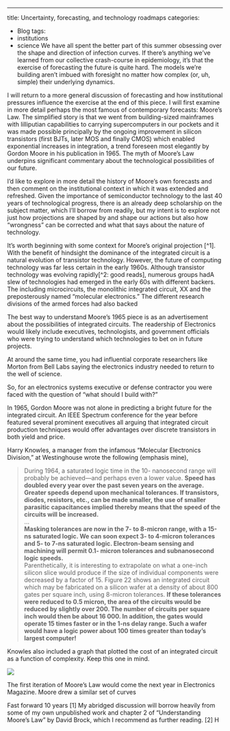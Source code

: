 --- 
title: Uncertainty, forecasting, and technology roadmaps
categories:
  - Blog
tags:
  - institutions
  - science
We have all spent the better part of this summer obsessing over the shape and direction of infection curves. If there’s anything we’ve learned from our collective crash-course in epidemiology, it’s that the exercise of forecasting the future is quite hard. The models we’re building aren’t imbued with foresight no matter how complex (or, uh, simple) their underlying dynamics.

I will return to a more general discussion of forecasting and how institutional pressures influence the exercise at the end of this piece. I will first examine in more detail perhaps the most famous of contemporary forecasts: Moore’s Law. The simplified story is that we went from building-sized mainframes with lilliputian capabilities to carrying supercomputers in our pockets and it was made possible principally by the ongoing improvement in silicon transistors  (first BJTs, later MOS and finally CMOS) which enabled exponential increases in integration, a trend foreseen most elegantly by Gordon Moore in his publication in 1965. The myth of Moore’s Law underpins significant commentary about the technological possibilities of our future.

I’d like to explore in more detail the history of Moore’s own forecasts and then comment on the institutional context in which it was extended and refreshed. Given the importance of semiconductor technology to the last 40 years of technological progress, there is an already deep scholarship on the subject matter, which I’ll borrow from readily, but my intent is to explore not just how projections are shaped by and shape our actions but also how “wrongness” can be corrected and what that says about the nature of technology.

It’s worth beginning with some context for Moore’s original projection [^1]. With the benefit of hindsight the dominance of the integrated circuit is a natural evolution of transistor technology. However, the future of computing technology was far less certain in the early 1960s. Although transistor technology was evolving rapidly[^2: good reads], numerous groups hadA slew of technologies had emerged in the early 60s with different backers. The  including microcircuits, the monolithic integrated circuit, XX and the preposterously named “molecular electronics.” The different research divisions of the armed forces had also backed

The best way to understand Moore’s 1965 piece is as an advertisement about the possibilities of integrated circuits. The readership of Electronics would likely include executives, technologists, and government officials who were trying to understand which technologies to bet on in future projects.  

At around the same time, you had influential corporate researchers like Morton from Bell Labs saying the electronics industry needed to return to the well of science.

So, for an electronics systems executive or defense contractor you were faced with the question of “what should I build with?”

In 1965, Gordon Moore was not alone in predicting a bright future for the integrated circuit. An IEEE Spectrum conference for the year before featured several prominent executives all arguing that integrated circuit production techniques would offer advantages over discrete transistors in both yield and price. 

Harry Knowles, a manager from the infamous “Molecular Electronics Division,” at Westinghouse wrote the following (emphasis mine),

> During 1964, a saturated logic time in the 10- nanosecond range will probably be achieved—and per­haps even a lower value. **Speed has doubled every year over the past seven years on the average. Greater speeds depend upon mechanical tolerances. If transistors, diodes, resistors, etc., can be made smaller, the use of smaller parasitic capacitances implied thereby means that the speed of the circuits will be increased.**   
> …  
> **Masking tolerances are now in the 7- to 8-micron range, with a 15-ns saturated logic. We can soon expect 3- to 4-micron tolerances and 5- to 7-ns saturated logic. Electron-beam sensing and machining will permit 0.1- micron tolerances and subnanosecond logic speeds.**   
> Parenthetically, it is interesting to extrapolate on what a one-inch silicon slice would produce if the size of in­dividual components were decreased by a factor of 15. Figure 22 shows an integrated circuit which may be fabricated on a silicon wafer at a density of about 800 gates per square inch, using 8-micron tolerances. **If these tolerances were reduced to 0.5 micron, the area of the circuits would be reduced by slightly over 200. The number of circuits per square inch would then be about 16 000. In addition, the gates would operate 15 times faster or in the 1-ns delay range. Such a wafer would have a logic power about 100 times greater than today’s largest computer!**   

Knowles also included a graph that plotted the cost of an integrated circuit as a function of complexity. Keep this one in mind.

![](2020-09-25-Uncertainy-and-Roadmaps/2F426395-D0A1-4222-8FA1-7DB645FD2579.png)

The first iteration of Moore’s Law would come the next year in Electronics Magazine. Moore drew a similar set of curves 

Fast forward 10 years
[1] My abridged discussion will borrow heavily from some of my own unpublished work and chapter 2 of “Understanding Moore’s Law” by David Brock, which I recommend as further reading.
[2] H